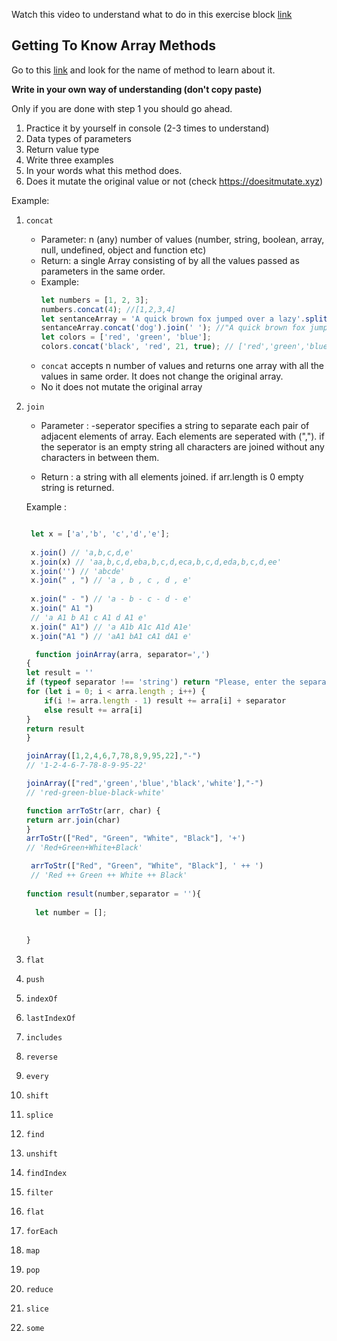 Watch this video to understand what to do in this exercise block [link](https://www.youtube.com/watch?v=zGpplZj4zY0&feature=youtu.be)

## Getting To Know Array Methods

Go to this [link](https://developer.mozilla.org/en-US/docs/Web/JavaScript/Reference/Global_Objects/Array) and look for the name of method to learn about it.

**Write in your own way of understanding (don't copy paste)**

Only if you are done with step 1 you should go ahead.

1. Practice it by yourself in console (2-3 times to understand)
2. Data types of parameters
3. Return value type
4. Write three examples
5. In your words what this method does.
6. Does it mutate the original value or not (check https://doesitmutate.xyz)

Example:

1. `concat`

   - Parameter: n (any) number of values (number, string, boolean, array, null, undefined, object and function etc)
   - Return: a single Array consisting of by all the values passed as parameters in the same order.
   - Example:
     ```js
     let numbers = [1, 2, 3];
     numbers.concat(4); //[1,2,3,4]
     let sentanceArray = 'A quick brown fox jumped over a lazy'.split(' ');
     sentanceArray.concat('dog').join(' '); //"A quick brown fox jumped over a lazy dog"
     let colors = ['red', 'green', 'blue'];
     colors.concat('black', 'red', 21, true); // ['red','green','blue','black', 'red', 21, true]
     ```
   - `concat` accepts n number of values and returns one array with all the values in same order. It does not change the original array.
   - No it does not mutate the original array
 
2. `join`
   - Parameter : -seperator specifies a string to separate
     each pair of adjacent elements of array.
     Each elements are seperated with (",").
     if the seperator is an empty string all characters are joined without any characters in between them.  
    
   - Return : a string with all elements joined.
    if arr.length is 0 empty string is returned.

    Example :
    ```js
    
     let x = ['a','b', 'c','d','e'];
     
     x.join() // 'a,b,c,d,e'
     x.join(x) // 'aa,b,c,d,eba,b,c,d,eca,b,c,d,eda,b,c,d,ee'
     x.join('') // 'abcde'
     x.join(" , ") // 'a , b , c , d , e'
     
     x.join(" - ") // 'a - b - c - d - e'
     x.join(" A1 ") 
     // 'a A1 b A1 c A1 d A1 e'      
     x.join(" A1") // 'a A1b A1c A1d A1e'
     x.join("A1 ") // 'aA1 bA1 cA1 dA1 e'

      function joinArray(arra, separator=',')
    {
    let result = ''
    if (typeof separator !== 'string') return "Please, enter the separator as a string"
    for (let i = 0; i < arra.length ; i++) {
        if(i != arra.length - 1) result += arra[i] + separator
        else result += arra[i]
    }
    return result
    }
    
    joinArray([1,2,4,6,7,78,8,9,95,22],"-")
    // '1-2-4-6-7-78-8-9-95-22'

    joinArray(["red",'green','blue','black','white'],"-")
    // 'red-green-blue-black-white'

    function arrToStr(arr, char) {
    return arr.join(char)
    }
    arrToStr(["Red", "Green", "White", "Black"], '+')
    // 'Red+Green+White+Black'

     arrToStr(["Red", "Green", "White", "Black"], ' ++ ')
     // 'Red ++ Green ++ White ++ Black'  
        
    function result(number,separator = ''){
      
      let number = [];
      
      
    }

    ```

3. `flat`
4. `push`
5. `indexOf`
6. `lastIndexOf`
7. `includes`
8. `reverse`
9. `every`
10. `shift`
11. `splice`
12. `find`
13. `unshift`
14. `findIndex`
15. `filter`
16. `flat`
17. `forEach`
18. `map`
19. `pop`
20. `reduce`
21. `slice`
22. `some`
